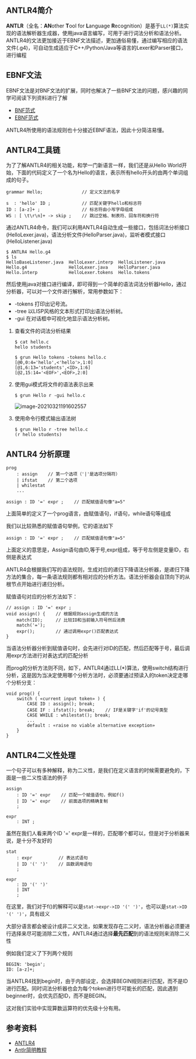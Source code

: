 ## ANTLR4简介

**ANTLR**（全名：**AN**other **T**ool for **L**anguage **R**ecognition）是基于`LL(*)`算法实现的语法解析器生成器，使用java语言编写，可用于进行词法分析和语法分析。ANTLR4的文法更加接近于EBNF文法描述，更加通俗易懂，通过编写相应的语法文件(.g4)，可自动生成适应于C++/Python/Java等语言的Lexer和Parser接口，进行编程‌

## EBNF文法

EBNF文法是对BNF文法的扩展，同时也解决了一些BNF文法的问题，感兴趣的同学可阅读下列资料进行了解

- [BNF范式](https://zh.wikipedia.org/wiki/巴科斯-瑙尔范式)
- [EBNF范式](https://zh.wikipedia.org/wiki/扩展巴科斯范式)

ANTLR4所使用的语法规则也十分接近EBNF语法，因此十分简洁易懂。

## ANTLR4工具链

为了了解ANTLR4的相关功能，和学一门新语言一样，我们还是从Hello World开始，下面的代码定义了一个名为Hello的语言，表示所有hello开头的由两个单词组成的句子。

```
grammar Hello;               // 定义文法的名字

s  : 'hello' ID ;            // 匹配关键字hello和标志符
ID : [a-z]+ ;                // 标志符由小写字母组成
WS : [ \t\r\n]+ -> skip ;    // 跳过空格、制表符、回车符和换行符
```

通过ANTLR4命令，我们可以利用ANTLR4自动生成一些接口，包括词法分析接口(HelloLexer.java)，语法分析文件(HelloParser.java)，监听者模式接口(HelloListener.java)

```
$ ANTLR4 Hello.g4
$ ls
HelloBaseListener.java  HelloLexer.interp  HelloListener.java
Hello.g4                HelloLexer.java    HelloParser.java
Hello.interp            HelloLexer.tokens  Hello.tokens
```

然后使用java对接口进行编译，即可得到一个简单的语法词法分析器Hello，通过分析器，可以对一个文件进行解析，常用参数如下：

- -tokens 打印出记号流。
- -tree 以LISP风格的文本形式打印出语法分析树。
- -gui 在对话框中可视化地显示语法分析树。



1. 查看文件的词法分析结果

   ```
   $ cat hello.c
   hello students
   
   $ grun Hello tokens -tokens hello.c
   [@0,0:4='hello',<'hello'>,1:0]
   [@1,6:13='students',<ID>,1:6]
   [@2,15:14='<EOF>',<EOF>,2:0]
   ```

2. 使用gui模式将文件的语法表示出来

   ```
   $ grun Hello r -gui hello.c
   ```

   

   ![image-20210321191602557](https://ycdxsb-1257345996.cos.ap-beijing.myqcloud.com/blog/2021-21-03-image-20210321191602557.png)

3. 使用命令行模式输出语法树

   ```
   $ grun Hello r -tree hello.c
   (r hello students)
   ```



## ANTLR4 分析原理

```
prog
    : assign    // 第一个选项（'|'是选项分隔符）
    | ifstat    // 第二个选项
    | whilestat
    ...
    
assign : ID '=' expr ;    // 匹配赋值语句像"a=5"
```

上面简单的定义了一个prog语言，由赋值语句，if语句，while语句等组成



我们以比较熟悉的赋值语句举例，它的语法如下

```
assign : ID '=' expr ;    // 匹配赋值语句像"a=5"
```

上面定义的意思是，Assign语句由ID,等于号,expr组成，等于号左侧是变量ID，右侧是表达式

ANTLR4会根据我们写的语法规则，生成对应的递归下降语法分析器，是递归下降方法的集合，每一条语法规则都有相对应的分析方法。语法分析器会自顶向下的从根节点开始进行递归分析。

赋值语句对应的分析方法如下：

```
// assign : ID '=' expr ;
void assign() {    // 根据规则assign生成的方法
    match(ID);     // 比较ID和当前输入符号然后消费
    match('=');
    expr();        // 通过调用expr()匹配表达式
}
```

当语法分析器分析到赋值语句时，会先进行对ID的匹配，然后匹配等于号，最后调用expr方法进行对表达式的匹配分析

而prog的分析方法则不同，如下，ANTLR4通过LL(*)算法，使用switch结构进行分析，这是因为当决定使用哪个分析方法时，必须要通过预读入的token决定走哪个分析分支：

```
void prog() {
    switch ( «current input token» ) {
        CASE ID : assign(); break;
        CASE IF : ifstat(); break;    // IF是关键字'if'的记号类型
        CASE WHILE : whilestat(); break;
        ...
        default : «raise no viable alternative exception»
    }
}
```

## ANTLR4二义性处理

一个句子可以有多种解释，称为二义性，是我们在定义语言的时候需要避免的，下面是一些二义性语法的例子

```
assign
    : ID '=' expr    // 匹配一个赋值语句，例如f()
    | ID '=' expr    // 前面选项的精确复制
    ;

expr
    : INT ;
```

虽然在我们人看来两个ID '=' expr是一样的，匹配哪个都可以，但是对于分析器来说，是十分不友好的

```
stat
    : expr          // 表达式语句
    | ID '(' ')'    // 函数调用语句
    ;

expr
    : ID '(' ')'
    | INT
    ;
```

在这里，我们对于f()的解释可以是`stat->expr->ID '(' ')'`，也可以是`stat->ID '(' ')'`，具有歧义

大部分语言都会被设计成非二义文法，如果发现存在二义时，语法分析器必须要进行选择来尽可能消除二义性，ANTLR4通过选择**最先匹配**到的语法规则来消除二义性

例如我们定义了下列两个规则

```
BEGIN: 'begin';
ID: [a-z]+;
```

当ANTLR4找到begin时，由于内部设定，会选择BEGIN规则进行匹配，而不是ID进行匹配。同时词法分析器也会为每个token进行尽可能长的匹配，因此遇到beginner时，会优先匹配ID，而不是BEGIN。

这对我们实验中实现算数运算符的优先级十分有用。

## 参考资料

- [ANTLR4](https://www.antlr.org/)
- [Antlr简明教程](https://wizardforcel.gitbooks.io/antlr4-short-course/content/)



